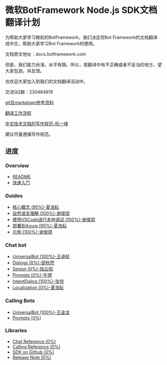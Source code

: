 # 微软BotFramework Node.js SDK文档翻译计划

为帮助大家学习微软的BotFramework，我们决定将Bot Framework的文档翻译成中文，帮助大家学习Bot Framework的使用。

文档原文地址：docs.botframework.com

但是，我们能力尚浅，水平有限。所以，若翻译中有不正确或者不妥当的地方，望大家包涵，并反馈。

也欢迎大家加入到我们的文档翻译活动中。

交流QQ群：230484919

[git及markdown参考资料](translation_guide.md)

[翻译工作流程](work_process_3.md)

[中文技术文档的写作规范-阮一峰](https://github.com/ruanyf/document-style-guide)

建议尽量遵循写作规范。



## 进度 ##
### Overview

* [README](README.md)
* [快速入门](overview/getting-started.md)
             

### Guides

* [核心概念 \(95%\)-夏浩耘](guides/core-concepts.md)
* [自然语言理解 \(100%\)-谢俊琨](guides/understanding-natural-language.md)
* [使用VSCode进行本地调试 \(100%\)-谢俊琨](guides/debug-locally-with-vscode.md)
* [部署到Azure \(95%\)-夏浩耘](guides/deploying-to-azure.md)
* [示例 \(100%\)-谢俊琨](guides/examples.md)

### Chat bot

* [UniversalBot \(100%\)-王卓航](chatBots/universal-bot.md)
* [Dialogs \(0%\)-邵秋然](chatBots/.md)
* [Sesion \(0%\)-陆云阳](chatBots/dialogs.md)
* [Prompts \(0%\)-牛骋](chatBots/prompts.md)
* [IntentDialog \(100%\)-张悦](chatBots/intent-dialog.md)
* [Localization \(0%\)-夏浩耘](chatBots/localization.md)

### Calling Bots
* [UniversalBot \(100%\)-王金龙](callingBots/univeral-call-bot.md)
* [Prompts \(0%\)](callingBots/promts.md)

### Libraries
* [Chat Reference \(0%\)](libraries/chat-reference.md)
* [Calling Reference \(0%\)](libraries/calling-reference.md)
* [SDK on Github \(0%\)](libraries/SDK-on-github.md)
* [Release Note \(0%\)](libraries/release-note.md)

